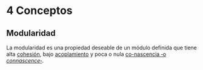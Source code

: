 # 4 Conceptos

## Modularidad

La modularidad es una propiedad deseable de un módulo definida que tiene alta
[cohesión](./4_Cohesion.md), bajo [acoplamiento](./4_Acoplamiento.md) y
poca o nula [co-nascencia ‑o *connascence*‑](./4_Connascence.md).
